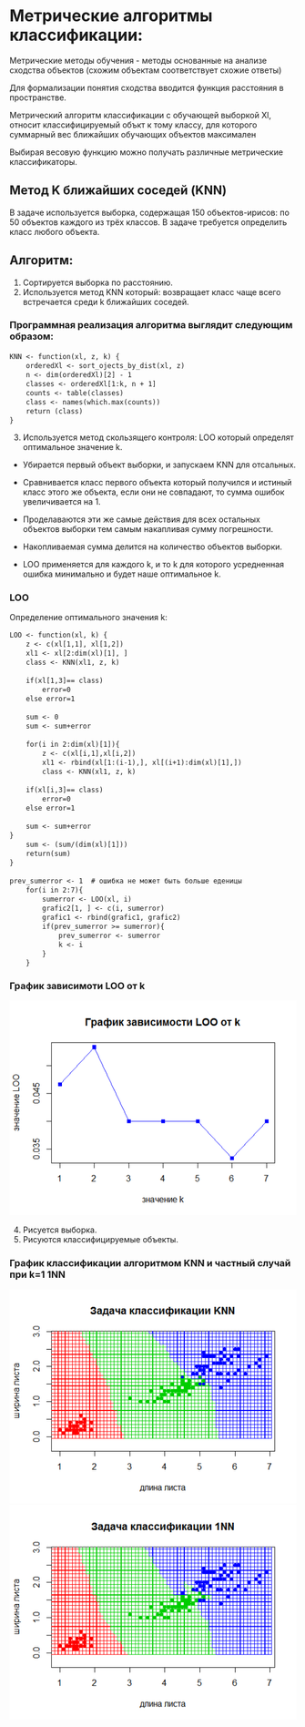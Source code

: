 # Метрические алгоритмы классификации:

 Метрические методы обучения - методы основанные на анализе сходства объектов (схожим объектам соответствует схожие ответы)
 
 Для формализации понятия сходства вводится функция расстояния в пространстве.
 
 Метрический алгоритм классификации с обучающей выборкой Xl, относит классифицируемый объкт к тому классу, для которого суммарный вес ближайших обучающих объектов максимален 

 Выбирая весовую функцию можно получать различные метрические классификаторы.
 
## Метод K ближайших соседей (KNN)

В задаче используется выборка, содержащая 150 объектов-ирисов:
по 50 объектов каждого из трёх классов. В задаче требуется определить класс любого объекта.


## Алгоритм:
1. Сортируется выборка по расстоянию.
2. Используется метод KNN который: возвращает класс чаще всего встречается среди k ближайших соседей.

### Программная реализация алгоритма выглядит следующим образом:
    KNN <- function(xl, z, k) {	  
		orderedXl <- sort_ojects_by_dist(xl, z)     
		n <- dim(orderedXl)[2] - 1 
		classes <- orderedXl[1:k, n + 1] 
		counts <- table(classes) 
		class <- names(which.max(counts)) 
		return (class)	  
	}

3. Используется метод скользящего контроля: LOO который определят оптимальное значение k. 

* Убирается первый объект выборки, и запускаем KNN для отсальных. 

* Сравнивается класс первого объекта который получился и истиный класс этого же объекта, если они не совпадают, 
то сумма ошибок увеличивается на 1. 

* Проделаваются эти же самые действия для всех остальных объектов выборки тем самым накапливая сумму погрешности. 

* Накопливаемая сумма делится на количество объектов выборки. 

* LOO применяется для каждого k, и то k для которого усредненная ошибка минимально и будет наше оптимальное k.

### LOO

Определение оптимального значения k:

    LOO <- function(xl, k) {
		z <- c(xl[1,1], xl[1,2])
		xl1 <- xl[2:dim(xl)[1], ]
		class <- KNN(xl1, z, k)
	
		if(xl[1,3]== class) 
			error=0
		else error=1
	
		sum <- 0
		sum <- sum+error
		
		for(i in 2:dim(xl)[1]){
			z <- c(xl[i,1],xl[i,2])
			xl1 <- rbind(xl[1:(i-1),], xl[(i+1):dim(xl)[1],])
			class <- KNN(xl1, z, k)
	
		if(xl[i,3]== class) 
			error=0
		else error=1
		
		sum <- sum+error
	}	
		sum <- (sum/(dim(xl)[1]))
		return(sum)
	}
	
	prev_sumerror <- 1	# ошибка не может быть больше еденицы 
		for(i in 2:7){
			sumerror <- LOO(xl, i)
			grafic2[1, ] <- c(i, sumerror)
			grafic1 <- rbind(grafic1, grafic2)
			if(prev_sumerror >= sumerror){
				prev_sumerror <- sumerror
				k <- i
			}	
		}

### График зависимоти LOO от k
![](https://github.com/PavlovaJulia/R_Projects/blob/master/lab2/LOO.png)

4. Рисуется выборка.
5. Рисуются классифицируемые объекты.

	
###	График классификации алгоритмом KNN и частный случай при k=1 1NN
![](https://github.com/PavlovaJulia/R_Projects/blob/master/lab2/KNN.png)
![](https://github.com/PavlovaJulia/R_Projects/blob/master/lab1/1NN.png)


